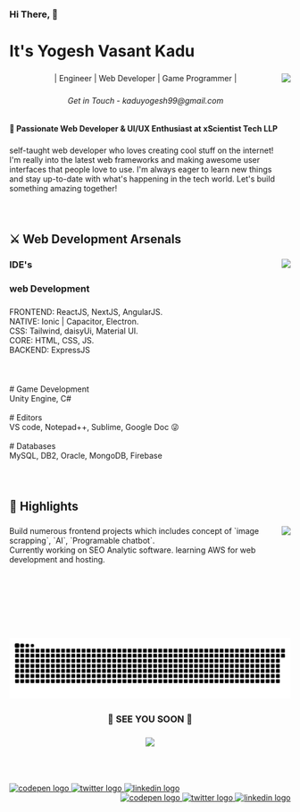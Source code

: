 <h3 align="left">Hi There, 👋</h3>

<!-- ###

<br clear="both"> -->

<h1 align="left">It's Yogesh Vasant Kadu</h1>

###

<img align="right" height="200" src="https://media1.tenor.com/m/s9-dLmjOyv8AAAAC/anime-asta.gif"  />

###

<p align="center">| Engineer | Web Developer | Game Programmer |</p>

###

<h6 align="center">Get in Touch - kaduyogesh99@gmail.com</h6>

###

<h4 align="left">🌟 Passionate Web Developer & UI/UX Enthusiast at xScientist Tech LLP</h4>

###

<p align="left">self-taught web developer who loves creating cool stuff on the internet! I'm really into the latest web frameworks and making awesome user interfaces that people love to use. I'm always eager to learn new things and stay up-to-date with what's happening in the tech world. Let's build something amazing together!</p>

###

<br clear="both">

<h2 align="left">⚔ Web Development Arsenals</h2>

###

  <img align="right" height="200" src="https://media1.tenor.com/m/QioE-moSVdAAAAAC/spiderman.gif"  />

###

<h3 align="left">IDE's</h3>

<h3 align="left">web Development</h3>

###

<p align="left">FRONTEND:  ReactJS, NextJS, AngularJS.<br>NATIVE:  Ionic | Capacitor, Electron.<br>CSS:  Tailwind, daisyUi, Material UI.<br>CORE:  HTML, CSS, JS.<br>BACKEND: ExpressJS</p>

###

<br clear="both">

<p align="left"># Game Development<br>Unity Engine, C#<br><br># Editors<br>VS code, Notepad++, Sublime, Google Doc 😜<br><br># Databases<br>MySQL, DB2, Oracle, MongoDB, Firebase</p>

###

<br clear="both">

<h2 align="left">🔞 Highlights</h2>

###

<img align="right" height="200" src="https://camo.githubusercontent.com/7a7e2f6b8e97f6e1c625f27017929c9fd032280a98f8fe594fc0736091e126c2/68747470733a2f2f7777772e696e76656e74617465712e636f6d2f6173736574732f707974686f6e2f736d616c6c2e676966"  />

###

<p align="left">Build numerous frontend projects which includes concept of  `image scrapping`, `AI`, `Programable chatbot`.<br>Currently working on SEO Analytic software. learning AWS for web development and hosting.</p>

###

<br clear="both">

<img src="https://raw.githubusercontent.com/YogeshKadu/YogeshKadu/main/assets/snake.svg" alt="Snake animation" />

###

<h3 align="center">🌟 SEE YOU SOON 🌟</h3>

###

<div align="center">
  <img height="200" src="https://media1.tenor.com/m/fsJSQx1YBOgAAAAC/hello-benizakura.gif"  />
</div>

###

<br clear="both">

###

<span align="left">
<div>
  <a href="https://codepen.io/yogeshkadu/" target="_blank">
    <img src="https://raw.githubusercontent.com/maurodesouza/profile-readme-generator/master/src/assets/icons/social/codepen/default.svg" width="34" height="24" alt="codepen logo"  />
  </a>
  <a href="https://twitter.com/YogeshKadu5" target="_blank">
    <img src="https://raw.githubusercontent.com/maurodesouza/profile-readme-generator/master/src/assets/icons/social/twitter/default.svg" width="34" height="24" alt="twitter logo"  />
  </a>
  <a href="https://www.linkedin.com/in/yogesh-kadu/" target="_blank">
    <img src="https://raw.githubusercontent.com/maurodesouza/profile-readme-generator/master/src/assets/icons/social/linkedin/default.svg" width="34" height="24" alt="linkedin logo"  />
  </a>
  </div>
</span>
<span align="right">
<div>
  <a href="https://codepen.io/yogeshkadu/" target="_blank">
    <img src="https://raw.githubusercontent.com/maurodesouza/profile-readme-generator/master/src/assets/icons/social/codepen/default.svg" width="34" height="24" alt="codepen logo"  />
  </a>
  <a href="https://twitter.com/YogeshKadu5" target="_blank">
    <img src="https://raw.githubusercontent.com/maurodesouza/profile-readme-generator/master/src/assets/icons/social/twitter/default.svg" width="34" height="24" alt="twitter logo"  />
  </a>
  <a href="https://www.linkedin.com/in/yogesh-kadu/" target="_blank">
    <img src="https://raw.githubusercontent.com/maurodesouza/profile-readme-generator/master/src/assets/icons/social/linkedin/default.svg" width="34" height="24" alt="linkedin logo"  />
  </a>
  </div>
</span>

###
